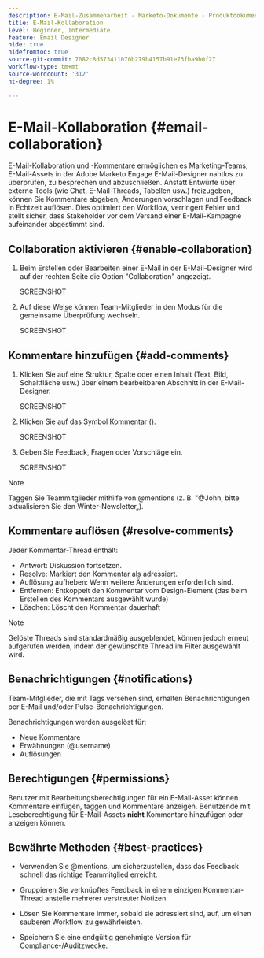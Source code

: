 ```yaml
---
description: E-Mail-Zusammenarbeit - Marketo-Dokumente - Produktdokumentation
title: E-Mail-Kollaboration
level: Beginner, Intermediate
feature: Email Designer
hide: true
hidefromtoc: true
source-git-commit: 7082c8d573411070b279b4157b91e73fba9b0f27
workflow-type: tm+mt
source-wordcount: '312'
ht-degree: 1%

---
```


# E-Mail-Kollaboration {#email-collaboration}

E-Mail-Kollaboration und -Kommentare ermöglichen es Marketing-Teams, E-Mail-Assets in der Adobe Marketo Engage E-Mail-Designer nahtlos zu überprüfen, zu besprechen und abzuschließen. Anstatt Entwürfe über externe Tools (wie Chat, E-Mail-Threads, Tabellen usw.) freizugeben, können Sie Kommentare abgeben, Änderungen vorschlagen und Feedback in Echtzeit auflösen. Dies optimiert den Workflow, verringert Fehler und stellt sicher, dass Stakeholder vor dem Versand einer E-Mail-Kampagne aufeinander abgestimmt sind.


## Collaboration aktivieren {#enable-collaboration}

1. Beim Erstellen oder Bearbeiten einer E-Mail in der E-Mail-Designer wird auf der rechten Seite die Option &quot;Collaboration&quot; angezeigt.

   SCREENSHOT

1. Auf diese Weise können Team-Mitglieder in den Modus für die gemeinsame Überprüfung wechseln.

   SCREENSHOT

## Kommentare hinzufügen {#add-comments}

1. Klicken Sie auf eine Struktur, Spalte oder einen Inhalt (Text, Bild, Schaltfläche usw.) über einem bearbeitbaren Abschnitt in der E-Mail-Designer.

   SCREENSHOT

1. Klicken Sie auf das Symbol Kommentar ().

   SCREENSHOT

1. Geben Sie Feedback, Fragen oder Vorschläge ein.

   SCREENSHOT

>[!NOTE]
>
>Taggen Sie Teammitglieder mithilfe von @mentions (z. B. &quot;@John, bitte aktualisieren Sie den Winter-Newsletter„).

## Kommentare auflösen {#resolve-comments}

Jeder Kommentar-Thread enthält:

* Antwort: Diskussion fortsetzen.
* Resolve: Markiert den Kommentar als adressiert.
* Auflösung aufheben: Wenn weitere Änderungen erforderlich sind.
* Entfernen: Entkoppelt den Kommentar vom Design-Element (das beim Erstellen des Kommentars ausgewählt wurde)
* Löschen: Löscht den Kommentar dauerhaft

>[!NOTE]
>
>Gelöste Threads sind standardmäßig ausgeblendet, können jedoch erneut aufgerufen werden, indem der gewünschte Thread im Filter ausgewählt wird.

## Benachrichtigungen {#notifications}

Team-Mitglieder, die mit Tags versehen sind, erhalten Benachrichtigungen per E-Mail und/oder Pulse-Benachrichtigungen.

Benachrichtigungen werden ausgelöst für:

* Neue Kommentare
* Erwähnungen (@username)
* Auflösungen

## Berechtigungen {#permissions}

Benutzer mit Bearbeitungsberechtigungen für ein E-Mail-Asset können Kommentare einfügen, taggen und Kommentare anzeigen. Benutzende mit Leseberechtigung für E-Mail-Assets **nicht** Kommentare hinzufügen oder anzeigen können.

## Bewährte Methoden {#best-practices}

* Verwenden Sie @mentions, um sicherzustellen, dass das Feedback schnell das richtige Teammitglied erreicht.

* Gruppieren Sie verknüpftes Feedback in einem einzigen Kommentar-Thread anstelle mehrerer verstreuter Notizen.

* Lösen Sie Kommentare immer, sobald sie adressiert sind, auf, um einen sauberen Workflow zu gewährleisten.

* Speichern Sie eine endgültig genehmigte Version für Compliance-/Auditzwecke.
